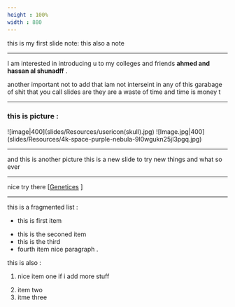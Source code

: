 ```yaml
---
height : 100%
width : 880
---
```


this is my first slide 
note: this also a note

---
I am interested in introducing u to my colleges and friends **ahmed and hassan al shunadff** .

another important not to add that iam not interseint in any of this garabage of shit that you call slides are they are a waste of time and time is money t

---
### this is picture : 
<split>
![image|400](slides/Resources/usericon(skull).jpg)
![Image.jpg|400](slides/Resources/4k-space-purple-nebula-9l0wgukn25jl3pgq.jpg)
</split>

---
and this is another picture this is a new slide to try new things and what so ever 


---

nice try there 
[[Genetices](Medical%20School/Pre%20Medidical%20school/Genetices.md) ]

---

this is a fragmented list : 
- this is first item 
+ this is the seconed item 
+ this is the third 
+ fourth item 
nice paragraph .

this is also : 
1. nice item one if i add more stuff 
2) item two 
3) itme three
